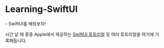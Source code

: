 # Learning-SwiftUI
\- SwiftUI를  배워보자!

시간 날 때 종종 Apple에서 제공하는 [SwiftUI 튜토리얼](https://developer.apple.com/tutorials/swiftui) 등 여러 튜토리얼을 여기에 기록해둡니다. 
